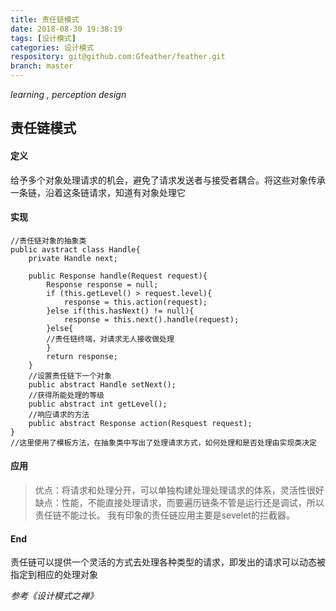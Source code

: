 ```yaml
---
title: 责任链模式
date: 2018-08-30 19:38:19
tags: [设计模式]
categories: 设计模式
respository: git@github.com:Gfeather/feather.git
branch: master
---
```


*learning ,  perception design* 

## 责任链模式

#### 定义
给予多个对象处理请求的机会，避免了请求发送者与接受者耦合。将这些对象传承一条链，沿着这条链请求，知道有对象处理它

#### 实现

```
//责任链对象的抽象类
public avstract class Handle{
	private Handle next;

	public Response handle(Request request){
		Response response = null;
		if (this.getLevel() > request.level){
			response = this.action(request);
		}else if(this.hasNext() != null){
			response = this.next().handle(request);
		}else{
		//责任链终端，对请求无人接收做处理
		}
		return response;
	}
	//设置责任链下一个对象
	public abstract Handle setNext();
	//获得所能处理的等级
	public abstract int getLevel();
	//响应请求的方法
	public abstract Response action(Resquest request);
}
//这里使用了模板方法，在抽象类中写出了处理请求方式，如何处理和是否处理由实现类决定
```

#### 应用

> 优点：将请求和处理分开，可以单独构建处理处理请求的体系，灵活性很好
> 缺点：性能，不能直接处理请求，而要遍历链条不管是运行还是调试，所以责任链不能过长。
> 我有印象的责任链应用主要是sevelet的拦截器。

#### End
责任链可以提供一个灵活的方式去处理各种类型的请求，即发出的请求可以动态被指定到相应的处理对象

*参考《设计模式之禅》*
